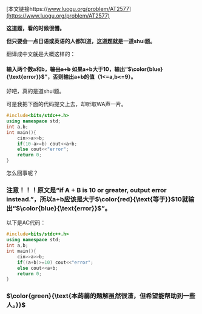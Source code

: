 [本文链接https://www.luogu.org/problem/AT2577](https://www.luogu.org/problem/AT2577)

**这道题，看的时候很懵。**

**但只要会一点日语或英语的人都知道，这道题就是一道shui题。**

翻译成中文~~就是~~大概这样的：

#### 输入两个数a和b，~~输出a+b~~ 如果a+b大于10，输出“$\color{blue}{\text{error}}$”，否则输出a+b的值（1<=a,b<=9）。

好吧，真的是道shui题。

可是我把下面的代码提交上去，却听取WA声一片。

```cpp
#include<bits/stdc++.h>
using namespace std;
int a,b;
int main(){
	cin>>a>>b;
	if(10-a>=b) cout<<a+b;
	else cout<<"error";
	return 0;
}
```
怎么回事呢？

### 注意！！！原文是“if A + B is 10 or greater, output error instead.”，所以a+b应该是大于$\color{red}{\text{等于}}$10就输出“$\color{blue}{\text{error}}$”。

以下是AC代码：

```cpp
#include<bits/stdc++.h>
using namespace std;
int a,b;
int main(){
	cin>>a>>b;
	if((a+b)>=10) cout<<"error";
	else cout<<a+b;
	return 0;
}
```
### $\color{green}{\text{本蒟蒻的题解虽然很渣，但希望能帮助到一些人。}}$